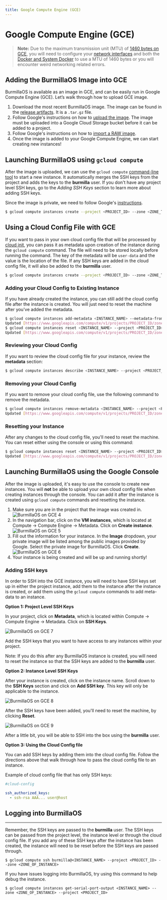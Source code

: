 ```yaml
---
title: Google Compute Engine (GCE)
---
```

# Google Compute Engine (GCE)

> **Note:** Due to the maximum transmission unit (MTU) of [1460 bytes on GCE](https://cloud.google.com/compute/docs/troubleshooting#packetfragmentation), you will need to configure your [network interfaces](networking/interfaces/) and both the [Docker and System Docker](/configuration/docker/) to use a MTU of 1460 bytes or you will encounter weird networking related errors.

## Adding the BurmillaOS Image into GCE

BurmillaOS is available as an image in GCE, and can be easily run in Google Compute Engine (GCE).  Let’s walk through how to upload GCE image.

1. Download the most recent BurmillaOS image. The image can be found in the [release artifacts](https://github.com/burmilla/os/releases). It is a `.tar.gz` file.
2. Follow Google's instructions on how to [upload the image](https://cloud.google.com/compute/docs/tutorials/building-images#publishingimage). The image must be uploaded into a Google Cloud Storage bucket before it can be added to a project.
3. Follow Google's instructions on how to [import a RAW image](https://cloud.google.com/compute/docs/images/import-existing-image#use_saved_image).
4. Once the image is added to your Google Compute Engine, we can start creating new instances!

## Launching BurmillaOS using `gcloud compute`

After the image is uploaded, we can use the `gcloud compute` [command-line tool](https://cloud.google.com/compute/docs/gcloud-compute/) to start a new instance. It automatically merges the SSH keys from the project and adds the keys to the **burmilla** user. If you don't have any project level SSH keys, go to the _Adding SSH Keys_ section to learn more about adding SSH keys.

Since the image is private, we need to follow Google's [instructions](https://cloud.google.com/compute/docs/creating-custom-image#start_an_instance_from_a_custom_image).

```bash
$ gcloud compute instances create --project <PROJECT_ID> --zone <ZONE_TO_CREATE_INSTANCE> <INSTANCE_NAME> --image <PRIVATE_IMAGE_NAME>
```

## Using a Cloud Config File with GCE

If you want to pass in your own cloud config file that will be processed by [cloud init](/configuration/#cloud-config), you can pass it as metadata upon creation of the instance during the `gcloud compute` command. The file will need to be stored locally before running the command. The key of the metadata will be `user-data` and the value is the location of the file. If any SSH keys are added in the cloud config file, it will also be added to the **burmilla** user.

```bash
$ gcloud compute instances create --project <PROJECT_ID> --zone <ZONE_TO_CREATE_INSTANCE> <INSTANCE_NAME> --image <PRIVATE_IMAGE_NAME> --metadata-from-file user-data=/Directory/of/Cloud_Config.yml
```

### Adding your Cloud Config to Existing Instance

If you have already created the instance, you can still add the cloud config file after the instance is created. You will just need to reset the machine after you've added the metadata.

```bash
$ gcloud compute instances add-metadata <INSTANCE_NAME> --metadata-from-file user-data=/Directory/of/File --project <PROJECT_ID> --zone <ZONE_OF_INSTANCE>
Updated [https://www.googleapis.com/compute/v1/projects/PROJECT_ID/zones/ZONE_OF_INSTANCE/instances/INSTANCE_NAME].
$ gcloud compute instances reset <INSTANCE_NAME> --project <PROJECT_ID> --zone <ZONE_OF_INSTANCE>
Updated [https://www.googleapis.com/compute/v1/projects/PROJECT_ID/zones/ZONE_OF_INSTANCE/instances/INSTANCE_NAME].
```

### Reviewing your Cloud Config

If you want to review the cloud config file for your instance, review the **metadata** section:

```bash
$ gcloud compute instances describe <INSTANCE_NAME> --project <PROJECT_ID> --zone <ZONE_OF_INSTANCE>
```

### Removing your Cloud Config

If you want to remove your cloud config file, use the following command to remove the metadata.

```bash
$ gcloud compute instances remove-metadata <INSTANCE_NAME> --project <PROJECT_ID> --zone <ZONE_OF_INSTANCE> --keys user-data
Updated [https://www.googleapis.com/compute/v1/projects/PROJECT_ID/zones/ZONE_OF_INSTANCE/instances/INSTANCE_NAME].
```

### Resetting your Instance

After any changes to the cloud config file, you'll need to reset the machine. You can reset either using the console or using this command:

```bash
$ gcloud compute instances reset <INSTANCE_NAME> --project <PROJECT_ID> --zone <ZONE_OF_INSTANCE>
Updated [https://www.googleapis.com/compute/v1/projects/PROJECT_ID/zones/ZONE_OF_INSTANCE/instances/INSTANCE_NAME].
```

## Launching BurmillaOS using the Google Console

After the image is uploaded, it's easy to use the console to create new instances. You will **not** be able to upload your own cloud config file when creating instances through the console. You can add it after the instance is created using `gcloud compute` commands and resetting the instance.

1. Make sure you are in the project that the image was created in.
![BurmillaOS on GCE 4](https://raw.githubusercontent.com/burmilla/burmilla.github.io/master/img/BurmillaOS_gce4.png)
2. In the navigation bar, click on the **VM instances**, which is located at Compute -> Compute Engine -> Metadata.  Click on **Create instance**.
![BurmillaOS on GCE 5](https://raw.githubusercontent.com/burmilla/burmilla.github.io/master/img/BurmillaOS_gce5.png)
2.  Fill out the information for your instance. In the **Image** dropdown, your private image will be listed among the public images provided by Google. Select the private image for BurmillaOS. Click **Create**.
![BurmillaOS on GCE 6](https://raw.githubusercontent.com/burmilla/burmilla.github.io/master/img/BurmillaOS_gce6.png)
3. Your instance is being created and will be up and running shortly!

### Adding SSH keys

In order to SSH into the GCE instance, you will need to have SSH keys set up in either the project instance, add them to the instance after the instance is created, or add them using the `gcloud compute` commands to add meta-data to an instance.

**Option 1: Project Level SSH Keys**

In your project, click on **Metadata**, which is located within Compute -> Compute Engine -> Metadata. Click on **SSH Keys**.

![BurmillaOS on GCE 7](https://raw.githubusercontent.com/burmilla/burmilla.github.io/master/img/BurmillaOS_gce7.png)

Add the SSH keys that you want to have access to any instances within your project.

Note: If you do this after any BurmillaOS instance is created, you will need to reset the instance so that the SSH keys are added to the **burmilla** user.

**Option 2: Instance Level SSH Keys**

After your instance is created, click on the instance name. Scroll down to the **SSH Keys** section and click on **Add SSH key**. This key will only be applicable to the instance.

![BurmillaOS on GCE 8](https://raw.githubusercontent.com/burmilla/burmilla.github.io/master/img/BurmillaOS_gce8.png)

After the SSH keys have been added, you'll need to reset the machine, by clicking **Reset**.

![BurmillaOS on GCE 9](https://raw.githubusercontent.com/burmilla/burmilla.github.io/master/img/BurmillaOS_gce9.png)

After a little bit, you will be able to SSH into the box using the **burmilla** user.

**Option 3: Using the Cloud Config file**

You can add SSH keys by adding them into the cloud config file. Follow the directions above that walk through how to pass the cloud config file to an instance.

Example of cloud config file that has only SSH keys:

```yaml
#cloud-config

ssh_authorized_keys:
  - ssh-rsa AAA... user@host
```

## Logging into BurmillaOS
----

Remember, the SSH keys are passed to the **burmilla** user. The SSH keys can be passed from the project level, the instance level or through the cloud config file. If you add any of these SSH keys after the instance has been created, the instance will need to be reset before the SSH keys are passed through.

```
$ gcloud compute ssh burmilla@<INSTANCE_NAME> --project <PROJECT_ID> --zone <ZONE_OF_INSTANCE>
```

If you have issues logging into BurmillaOS, try using this command to help debug the instance.

```
$ gcloud compute instances get-serial-port-output <INSTANCE_NAME> --zone <ZONE_OF_INSTANCE> --project <PROJECT_ID>
```
